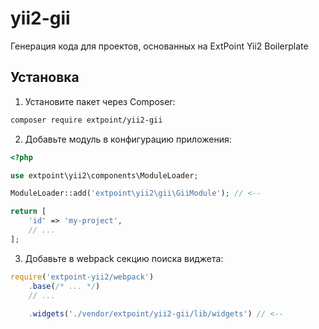 # yii2-gii
Генерация кода для проектов, основанных на ExtPoint Yii2 Boilerplate

## Установка

1. Установите пакет через Composer:
```bash
composer require extpoint/yii2-gii
```

2. Добавьте модуль в конфигурацию приложения:

```php
<?php

use extpoint\yii2\components\ModuleLoader;

ModuleLoader::add('extpoint\yii2\gii\GiiModule'); // <--

return [
    'id' => 'my-project',
    // ...
];
```

3. Добавьте в webpack секцию поиска виджета:

```js
require('extpoint-yii2/webpack')
    .base(/* ... */)
    // ...
    
    .widgets('./vendor/extpoint/yii2-gii/lib/widgets') // <--
```